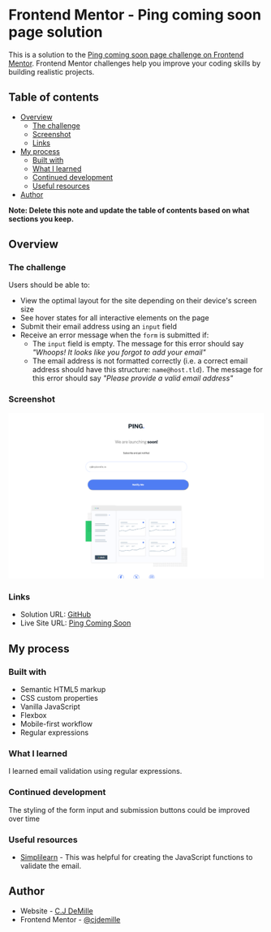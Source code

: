# Frontend Mentor - Ping coming soon page solution

This is a solution to the [Ping coming soon page challenge on Frontend Mentor](https://www.frontendmentor.io/challenges/ping-single-column-coming-soon-page-5cadd051fec04111f7b848da). Frontend Mentor challenges help you improve your coding skills by building realistic projects. 

## Table of contents

- [Overview](#overview)
  - [The challenge](#the-challenge)
  - [Screenshot](#screenshot)
  - [Links](#links)
- [My process](#my-process)
  - [Built with](#built-with)
  - [What I learned](#what-i-learned)
  - [Continued development](#continued-development)
  - [Useful resources](#useful-resources)
- [Author](#author)

**Note: Delete this note and update the table of contents based on what sections you keep.**

## Overview

### The challenge

Users should be able to:

- View the optimal layout for the site depending on their device's screen size
- See hover states for all interactive elements on the page
- Submit their email address using an `input` field
- Receive an error message when the `form` is submitted if:
	- The `input` field is empty. The message for this error should say *"Whoops! It looks like you forgot to add your email"*
	- The email address is not formatted correctly (i.e. a correct email address should have this structure: `name@host.tld`). The message for this error should say *"Please provide a valid email address"*

### Screenshot

![](./ping-screenshot.png)

### Links

- Solution URL: [GitHub](https://github.com/cjdemille/ping-coming-soon)
- Live Site URL: [Ping Coming Soon](https://cjdemille.github.io/ping-coming-soon/)

## My process

### Built with

- Semantic HTML5 markup
- CSS custom properties
- Vanilla JavaScript
- Flexbox
- Mobile-first workflow
- Regular expressions

### What I learned

I learned email validation using regular expressions.

### Continued development

The styling of the form input and submission buttons could be improved over time

### Useful resources

- [Simplilearn](https://www.simplilearn.com/tutorials/javascript-tutorial/email-validation-in-javascript) - This was helpful for creating the JavaScript functions to validate the email.


## Author

- Website - [C.J DeMille](https://www.cjdemille.io)
- Frontend Mentor - [@cjdemille](https://www.frontendmentor.io/profile/cjdemille)
